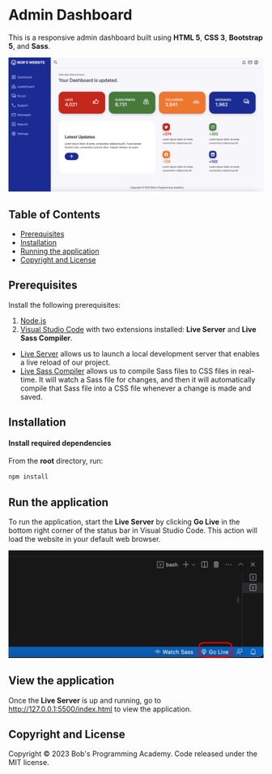 # Admin Dashboard

This is a responsive admin dashboard built using **HTML 5**, **CSS 3**, **Bootstrap 5**, and **Sass**.

![plot](https://github.com/BobsProgrammingAcademy/admin-dashboard-bootstrap-sass/blob/master/images/main.png?raw=true)

## Table of Contents 
- [Prerequisites](#prerequisites)
- [Installation](#installation)
- [Running the application](#run-the-application)
- [Copyright and License](#copyright-and-license)

## Prerequisites

Install the following prerequisites:

1. [Node.js](https://nodejs.org/en/)
2. [Visual Studio Code](https://code.visualstudio.com/download) with two extensions installed: **Live Server** and **Live Sass Compiler**.
* [Live Server](https://marketplace.visualstudio.com/items?itemName=ritwickdey.LiveServer) allows us to launch a local development server that enables a live reload of our project.
* [Live Sass Compiler](https://marketplace.visualstudio.com/items?itemName=glenn2223.live-sass) allows us to compile Sass files to CSS files in real-time. It will watch a Sass file for changes, and then it will automatically compile that Sass file into a CSS file whenever a change is made and saved.

## Installation

#### Install required dependencies

From the **root** directory, run:

```bash
npm install
```

## Run the application

To run the application, start the **Live Server** by clicking **Go Live** in the bottom right corner of the status bar in Visual Studio Code. This action will load the website in your default web browser. 

![plot](https://github.com/BobsProgrammingAcademy/admin-dashboard-bootstrap-sass/blob/master/images/vscode.png?raw=true)

## View the application

Once the **Live Server** is up and running, go to http://127.0.0.1:5500/index.html to view the application.

## Copyright and License

Copyright © 2023 Bob's Programming Academy. Code released under the MIT license.
